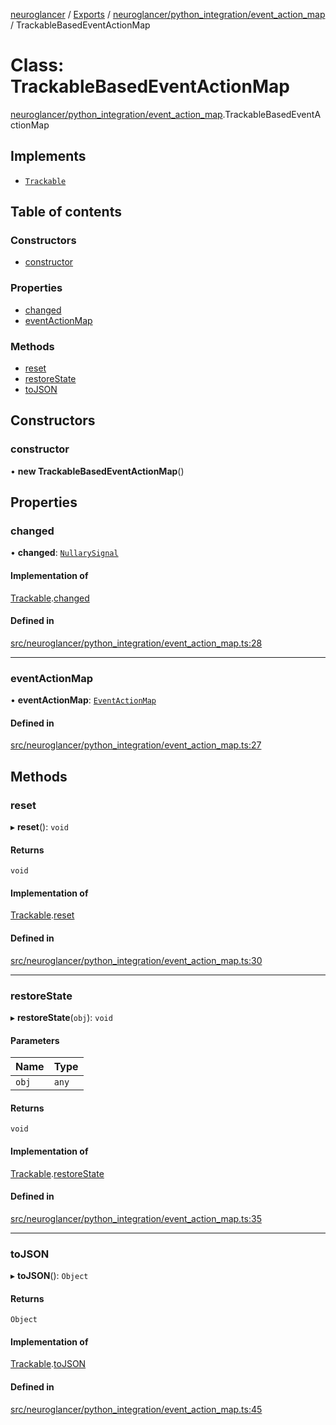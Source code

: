 [neuroglancer](../README.md) / [Exports](../modules.md) / [neuroglancer/python\_integration/event\_action\_map](../modules/neuroglancer_python_integration_event_action_map.md) / TrackableBasedEventActionMap

# Class: TrackableBasedEventActionMap

[neuroglancer/python_integration/event_action_map](../modules/neuroglancer_python_integration_event_action_map.md).TrackableBasedEventActionMap

## Implements

- [`Trackable`](../interfaces/neuroglancer_util_trackable.Trackable.md)

## Table of contents

### Constructors

- [constructor](neuroglancer_python_integration_event_action_map.TrackableBasedEventActionMap.md#constructor)

### Properties

- [changed](neuroglancer_python_integration_event_action_map.TrackableBasedEventActionMap.md#changed)
- [eventActionMap](neuroglancer_python_integration_event_action_map.TrackableBasedEventActionMap.md#eventactionmap)

### Methods

- [reset](neuroglancer_python_integration_event_action_map.TrackableBasedEventActionMap.md#reset)
- [restoreState](neuroglancer_python_integration_event_action_map.TrackableBasedEventActionMap.md#restorestate)
- [toJSON](neuroglancer_python_integration_event_action_map.TrackableBasedEventActionMap.md#tojson)

## Constructors

### constructor

• **new TrackableBasedEventActionMap**()

## Properties

### changed

• **changed**: [`NullarySignal`](neuroglancer_util_signal.NullarySignal.md)

#### Implementation of

[Trackable](../interfaces/neuroglancer_util_trackable.Trackable.md).[changed](../interfaces/neuroglancer_util_trackable.Trackable.md#changed)

#### Defined in

[src/neuroglancer/python_integration/event_action_map.ts:28](https://github.com/ActiveBrainAtlas2/neuroglancer/blob/034b457d/src/neuroglancer/python_integration/event_action_map.ts#L28)

___

### eventActionMap

• **eventActionMap**: [`EventActionMap`](neuroglancer_util_event_action_map.EventActionMap.md)

#### Defined in

[src/neuroglancer/python_integration/event_action_map.ts:27](https://github.com/ActiveBrainAtlas2/neuroglancer/blob/034b457d/src/neuroglancer/python_integration/event_action_map.ts#L27)

## Methods

### reset

▸ **reset**(): `void`

#### Returns

`void`

#### Implementation of

[Trackable](../interfaces/neuroglancer_util_trackable.Trackable.md).[reset](../interfaces/neuroglancer_util_trackable.Trackable.md#reset)

#### Defined in

[src/neuroglancer/python_integration/event_action_map.ts:30](https://github.com/ActiveBrainAtlas2/neuroglancer/blob/034b457d/src/neuroglancer/python_integration/event_action_map.ts#L30)

___

### restoreState

▸ **restoreState**(`obj`): `void`

#### Parameters

| Name | Type |
| :------ | :------ |
| `obj` | `any` |

#### Returns

`void`

#### Implementation of

[Trackable](../interfaces/neuroglancer_util_trackable.Trackable.md).[restoreState](../interfaces/neuroglancer_util_trackable.Trackable.md#restorestate)

#### Defined in

[src/neuroglancer/python_integration/event_action_map.ts:35](https://github.com/ActiveBrainAtlas2/neuroglancer/blob/034b457d/src/neuroglancer/python_integration/event_action_map.ts#L35)

___

### toJSON

▸ **toJSON**(): `Object`

#### Returns

`Object`

#### Implementation of

[Trackable](../interfaces/neuroglancer_util_trackable.Trackable.md).[toJSON](../interfaces/neuroglancer_util_trackable.Trackable.md#tojson)

#### Defined in

[src/neuroglancer/python_integration/event_action_map.ts:45](https://github.com/ActiveBrainAtlas2/neuroglancer/blob/034b457d/src/neuroglancer/python_integration/event_action_map.ts#L45)
